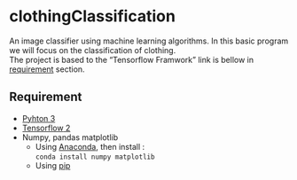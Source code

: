 # clothingClassification
An image classifier using machine learning algorithms. In this basic program we will focus on the classification of clothing.  
The project is based to the <q>Tensorflow Framwork</q> link is bellow in [requirement](https://github.com/faouziMohamed/clothingClassification#requirement) section.  
## Requirement 
- [Pyhton 3](https://www.python.org/downloads/)
- [<span title="Download and install Tensorflow library">Tensorflow</span> 2](https://www.tensorflow.org/install)
- Numpy, pandas matplotlib
  - Using [Anaconda](https://www.anaconda.com/distribution/), then install :  
  ``` conda install numpy matplotlib ```
  - Using [pip](https://www.scipy.org/install.html#installing-via-pip)
#
